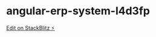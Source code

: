 # angular-erp-system-l4d3fp

[Edit on StackBlitz ⚡️](https://stackblitz.com/edit/angular-erp-system-l4d3fp)